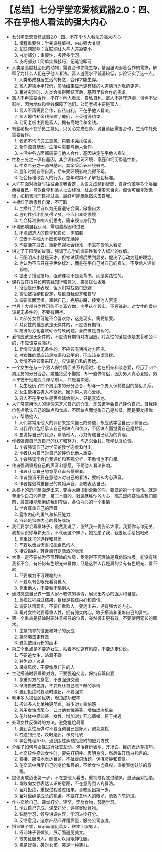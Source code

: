 # 【总结】七分学堂恋爱核武器2.0：四、不在乎他人看法的强大内心

-   七分学堂恋爱核武器2.0：四、不在乎他人看法的强大内心
    1.  课程重要性：学完课程值得，内心强大关键
    2.  互联网影响：互联网让人与人差距变小
    3.  内功部分：重要性，多读多学习
    4.  技巧部分：简单实操技巧，记笔记即可
-   人类是高度社会化的动物，需要合作才能生存，基因里流淌着合作的需求，解释了为什么人们在乎他人看法。富人道德水平普遍较低，实验证实了这一点。
    1.  人类形成群居生活的概念，合作才能生存。
    2.  富人道德水平较低，实验结果显示更有钱的人道德行为规范更差。
    3.  面对灾难时，人类会变得团结互助，基因里有合作的需求。
-   富人不再需要合作，不在乎他人看法，自私自利。富人不遵守道德，但也不受影响，因为地位和金钱保障了他们。公司老板主要是富人。
    1.  富人不再需要合作，自私自利，不在乎他人看法。
    2.  富人地位和金钱保障了他们，不受道德约束。
    3.  公司老板主要是富人，拥有高地位和金钱。
-   有些老板不在乎员工意见，只关心完成任务，源自基因需要合作，生活中处处需要合作。
    1.  老板不询问员工意见，只要求完成任务。
    2.  合作源自基因，生活中需要与他人合作。
    3.  生活中各方面都需要与他人合作，基因决定在乎他人看法。
-   性格三分之一源自基因，其余源自后天环境，家庭和经历塑造性格。
    1.  性格三分之一源自基因，其余受后天环境影响。
    2.  童年时期自信自我，后来受环境影响变得不同。
    3.  社会标准改变人的行为，童年时期不了解社会标准。
-   人们在面对挫折时往往会自我否定，从语文成绩到智商、自身价值等多个层面质疑自己，导致自卑和追求社会标准。社会标准带来自负，但也可能导致傲慢，如销售冠军自视过高，最终可能飘飘然失去自我。
-   主播红了后傲慢自卑，不可取
    1.  主播红了后自以为无需遵守合同，傲慢自大
    2.  遇到挫折才能变得坚强，不应自卑或傲慢
    3.  社会标准影响人们思考，需审视自身行为
-   环境影响自我认同，需超越基因和过去
    1.  环境塑造人的自卑和自负，需超越
    2.  过去不幸经历不应影响现在选择
    3.  不要活在过去，重新审视社会标准，不需在意他人看法
-   讲述了王阳明的故事，强调了心学的重要性和个人标准的价值。
    1.  王阳明从小就是天才，但考试落榜后受到启发，提出了心动为耻的理念。
    2.  他认为不应只在乎世俗标准，而是在乎自己对自己的看法，不受他人评价影响。
    3.  提出了搭讪技巧，强调课程不是死背书，而是实践性的。
-   课程旨在指导如何实践知行和意义，突破搭讪困难
    1.  搭讪是形象表现，但人们常找借口逃避
    2.  害怕被拒绝和否定，导致自我否定和自卑
    3.  需要直面恐惧，超越自己，克服心魔，接受他人否定
-   世界上大部分女性可能不会喜欢你，接受这个现实，不要逃避。对女性的爱应该是无条件的，不要有期待。
    1.  大部分女性可能不会喜欢你，这是现实，需要接受。
    2.  对女性的爱应该是无条件的，不应该有期待。
    3.  期待对方也喜欢你会导致问题，爱应该是自私的。
-   爱情应该是无条件的，不应该有期待对方回应。对女性的爱应该是友善和公平的，不应该变成骚扰。
    1.  爱情应该是无条件的，不应该有期待对方回应。
    2.  对女性的爱应该是友善和公平的，不应该变成骚扰。
    3.  爱情不应该带来压力，应该是自私的表达。
-   一个女生在与一个男人保持情侣关系的同时，也在相亲和谈恋爱，经历了四个男朋友的分分合合。她能接受不娶她，却一直做情侣，因为男人真心爱她。男人不在乎她是否会嫁给别人，只是喜欢她。
    1.  女生经历了四个男朋友的分分合合，却与一个男人保持稳固的情侣关系。
    2.  女生能接受男人不娶她，因为男人真心爱她。
    3.  男人不在乎女生是否会嫁给别人，只是喜欢她。
-   人们常常用他人的评价来定义自己的价值，却应该学会自己评价自己。自我评价包括承认自己的缺点和优点，不因缺点而觉得自己是垃圾，而是要发挥优点，帮助他人。
    1.  人们常常用他人的评价来定义自己的价值，却应该学会自己评价自己。
    2.  自我评价包括承认自己的缺点和优点，不因缺点而觉得自己是垃圾。
    3.  要发挥自己的优点，帮助他人，尽力传递自己认为的真理。
-   作者强调自己对自己的认可和努力，不追求金钱，教学认真负责。
    1.  作者强调自己对学员的教学态度和付出。
    2.  作者认为自己对自己的评价比他人重要。
    3.  作者强调学会自我评价和客观分析，不傲慢也不自卑。
-   作者强调重视自己的声音和意愿，不受他人看法影响。
    1.  作者认为自己的意愿和声音最重要。
    2.  作者强调不要在意他人对自己的看法，要听从内心声音。
    3.  作者提倡尊重自己的原始声音，勇敢表达自己。
-   从狭小的房间里面走出来，变得大胆找到全新的你，要做的第一个事情。就是尊重你自己的声音，第二个目的，就是磨练你的内心，毫无疑问搭讪是我们目前，最直接能够磨练我们在做，各位内心的一个事情
    1.  学会尊重自己的声音
    2.  磨练内心的勇气和抗压能力
    3.  搭讪是锻炼内心的最好战场
-   我们要学会尊重妹子，虽然我说了，虽然我一再告诉大家。我爱你与你无关，我想认识你与你无关，不代表这个妹子，她拒绝了我，我要反手给她眼光
    1.  尊重妹子的选择和意愿
    2.  不要攻击或伤害拒绝自己的人
    3.  接受拒绝，转身离开是潇洒的表现
-   大家一定不要成为不可理喻的垃圾，我觉得不可理喻是真他妈垃圾，有没有钱我都不会，有任何有色眼光来看你，但是这种人我是真的会有有色眼光，看不起
    1.  不要成为不可理喻的人
    2.  不要以有色眼光看待他人
    3.  尊重他人，不要看不起别人
-   通过挑战自己做一些大家不敢做的事情，展现出内心的强大和自信。
    1.  重视过程胜过结果，目标是锻炼内心和自信。
    2.  需要认清现实，不要自欺欺人，要走出来，拥有强大的内心。
    3.  面对女性时要尊重人性，拥有强大内心，敢于搭讪和锻炼自己的勇气。
-   第一个重点是搭讪时要注意领导的位置，突然袭击更有效，不要使用冗长的画术。
    1.  注意领导的位置和妹子的反应
    2.  突然袭击更有效
    3.  避免使用冗长的画术
-   第二个重点是不要追女生，站着不动更有风度，不要边走边说。
    1.  不要追女生，站着不动
    2.  避免边走边说
    3.  保持风度，不要像发广告的人
-   主动搭讪时要尊重对方，不要强迫交流，保持自尊自爱
    1.  尊重对方的意愿，不要强迫交流
    2.  保持自我态度，不要做让自己瞧不起的事情
    3.  遇到拒绝时要及时退出，不要强求
-   利用多人搭讪的优势，增加成功概率
    1.  搭讪多人比单独更简单，减少对方害怕感
    2.  利用女性虚荣心，让其他女性羡慕，增加成功机会
    3.  在群体中搭讪某一女性，增加对方开心情绪，易于接近
-   处理女性反弹时的方法，避免尴尬局面
    1.  遇到女性反弹时不要强调自己是好人，避免尴尬
    2.  若遇到拒绝，及时退出，保持礼貌
    3.  学会处理ASD，遇到女性纠结拒绝时的应对方式
-   介绍了如何与女性进行社交互动，包括身份表明、开场白、目的表达等技巧。
    1.  社交软件搭讪女性时，要先打招呼、表明身份，然后说开场白和目的。
    2.  直接、简洁地表达目的，不扯虚的话题，保持冷静和自信。
    3.  在交流中展示自己的身份和目的，不给女性选择权，直接表达认识的意图。
-   提倡勇敢迈出第一步，不在意他人看法，重视过程胜过结果，鼓励面对拒绝。
    1.  勇敢向女性表达认识的意图，不在意周围人的看法。
    2.  面对拒绝，重视过程胜过结果，勇敢迈出第一步。
    3.  面对拒绝是成长的机会，不要在意他人的眼光，勇敢向前迈进。
-   作业交给自己，课堂打分，评奖，奖励食物，鼓励学习。
    1.  作业自己完成，课堂打分，评奖奖励食物。
    2.  鼓励学习，领导讲课内容，学习进步打分。
    3.  反馈意见，追求产品和课程质量，服务公司态度。
-   搭讪妹子笑，展示面遇见美女，微笑征服男人。
    1.  搭讪妹子要微笑，展示面遇见美女。
    2.  微笑征服男人，颜值可以用眼神征服。
    3.  笑是好事，笑对女孩，笑是一种魅力。